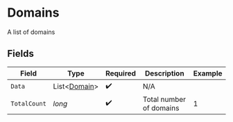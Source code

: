 # Domains

A list of domains


## Fields

| Field                                             | Type                                              | Required                                          | Description                                       | Example                                           |
| ------------------------------------------------- | ------------------------------------------------- | ------------------------------------------------- | ------------------------------------------------- | ------------------------------------------------- |
| `Data`                                            | List<[Domain](../../Models/Components/Domain.md)> | :heavy_check_mark:                                | N/A                                               |                                                   |
| `TotalCount`                                      | *long*                                            | :heavy_check_mark:                                | Total number of domains<br/>                      | 1                                                 |